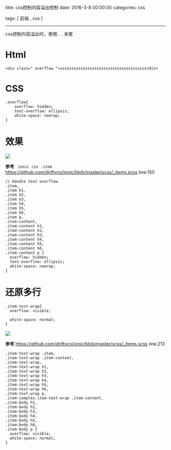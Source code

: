 title: css控制内容溢出控制
date: 2016-3-8 00:00:00
categories:   css


tags: [ 前端 , css ]


---
css控制内容溢出时，使用`...`末尾


# Html
```
<div class=" overflow ">ssssssssssssssssssssssssssssssssssssss<div>
```


# CSS
```
.overflow{
    overflow: hidden;
    text-overflow: ellipsis;
    white-space: nowrap;
}
```
# 效果
![]( http://ll-blog.oss-cn-hangzhou.aliyuncs.com/16-3-14/80967330.jpg)
<!-- 
  `=>`    -->



**参考**
` ionic css .item`
https://github.com/driftyco/ionic/blob/master/scss/_items.scss   line:150

```
// Handle text overflow
.item,
.item h1,
.item h2,
.item h3,
.item h4,
.item h5,
.item h6,
.item p,
.item-content,
.item-content h1,
.item-content h2,
.item-content h3,
.item-content h4,
.item-content h5,
.item-content h6,
.item-content p {
  overflow: hidden;
  text-overflow: ellipsis;
  white-space: nowrap;
}
```


# 还原多行
```
.item-text-wrap{
  overflow: visible;

  white-space: normal;
}

```
![]( http://ll-blog.oss-cn-hangzhou.aliyuncs.com/16-3-14/73237505.jpg)
<!--
  =>   -->


**参考**
https://github.com/driftyco/ionic/blob/master/scss/_items.scss     line:213
```
.item-text-wrap .item,
.item-text-wrap .item-content,
.item-text-wrap,
.item-text-wrap h1,
.item-text-wrap h2,
.item-text-wrap h3,
.item-text-wrap h4,
.item-text-wrap h5,
.item-text-wrap h6,
.item-text-wrap p,
.item-complex.item-text-wrap .item-content,
.item-body h1,
.item-body h2,
.item-body h3,
.item-body h4,
.item-body h5,
.item-body h6,
.item-body p {
  overflow: visible;
  white-space: normal;
}
```


<!-- more -->
